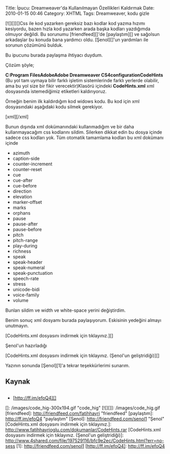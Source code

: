 Title: İpucu: Dreamweaver&#039;da Kullanılmayan Özellikleri Kaldırmak
Date: 2010-01-15 00:46
Category: XHTML
Tags: Dreamweaver, kodu gizle

[![][]][]Css ile kod yazarken gereksiz bazı kodlar kod yazma hızımı
kesiyordu, bazen hızla kod yazarken arada başka kodları yazdığımda
olmuyor değildi. Bu sorunumu [friendfeed][]'de [paylaştım][] ve sağolsun
arkadaşlar bu konuda bana yardımcı oldu. [Şenol][]'un yardımları ile
sorunun çözümünü bulduk.

Bu ipucunu burada paylaşma ihtiyacı duydum.

Çözüm şöyle;

**C:Program FilesAdobeAdobe Dreamweaver
CS4configurationCodeHints** (Bu yol tam uymaya bilir farklı işletim
sistemlerinde farklı yerlerde olabilir, ama bu yol size bir fikir
verecektir)Klasörü içindeki **CodeHints.xml** xml dosyasında
istemediğimiz etiketleri kaldırıyoruz.

Örneğin benim ilk kaldırdığım kod widows kodu. Bu kod için xml
dosyasındaki aşağıdaki kodu silmek gerekiyor.

[xml]<menuitem label="widows" value="widows:"
icon="shared/mm/images/hintMisc.gif" />[/xml]

Bunun dışında xml dokümanındaki kullanmadığım ve bir daha
kullanmayacağım css kodlarını sildim. Silerken dikkat edin bu dosya
içinde sadece css kodları yok. Tüm otomatik tamamlama kodları bu xml
dokümanı içinde

-   azimuth
-   caption-side
-   counter-increment
-   counter-reset
-   cue
-   cue-after
-   cue-before
-   direction
-   elevation
-   marker-offset
-   marks
-   orphans
-   pause
-   pause-after
-   pause-before
-   pitch
-   pitch-range
-   play-during
-   richness
-   speak
-   speak-header
-   speak-numeral
-   speak-punctuation
-   speech-rate
-   stress
-   unicode-bidi
-   voice-family
-   volume

Bunları sildim ve width ve white-space yerini değiştirdim.

Benim sonuç xml dosyamı burada paylaşıyorum. Eskisinin yedeğini almayı
unutmayın.

[CodeHints.xml dosyasını indirmek için tıklayınız.][]

Şenol'un hazırladığı

[CodeHints.xml dosyasını indirmek için tıklayınız. (Şenol'un geliştridiği)][]

Yazının sonunda [Şenol][1]'a tekrar teşekkürlerimi sunarım.

## Kaynak

## 

-   [http://ff.im/efoQ4][]

</p>

  []: /images/code_hig-300x194.gif
    "code_hig"
  [![][]]: /images/code_hig.gif
  [friendfeed]: http://friendfeed.com/fatihhayri "friendfeed"
  [paylaştım]: http://ff.im/efoQ4 "paylaştım"
  [Şenol]: http://friendfeed.com/senol1 "Şenol"
  [CodeHints.xml dosyasını indirmek için tıklayınız.]: http://www.fatihhayrioglu.com/dokumanlar/CodeHints.rar
  [CodeHints.xml dosyasını indirmek için tıklayınız. (Şenol'un   geliştridiği)]: http://www.4shared.com/file/197529116/bfc9e2ec/CodeHints.html?err=no-sess
  [1]: http://friendfeed.com/senol1
  [http://ff.im/efoQ4]: http://ff.im/efoQ4
